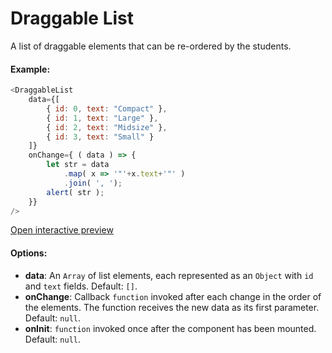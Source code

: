 # Draggable List

A list of draggable elements that can be re-ordered by the students.

#### Example:

``` js
<DraggableList
    data={[
        { id: 0, text: "Compact" },
        { id: 1, text: "Large" },
        { id: 2, text: "Midsize" },
        { id: 3, text: "Small" }
    ]}
    onChange={ ( data ) => {
        let str = data
            .map( x => '"'+x.text+'"' )
            .join( ', ');
        alert( str );
    }}
/>
```

[Open interactive preview](https://isle.heinz.cmu.edu/components/draggable-list/)

#### Options:

* __data__: An `Array` of list elements, each represented as an `Object` with `id` and `text` fields. Default: `[]`.
* __onChange__: Callback `function` invoked after each change in the order of the elements. The function receives the new data as its first parameter. Default: `null`.
* __onInit__: `function` invoked once after the component has been mounted. Default: `null`.
